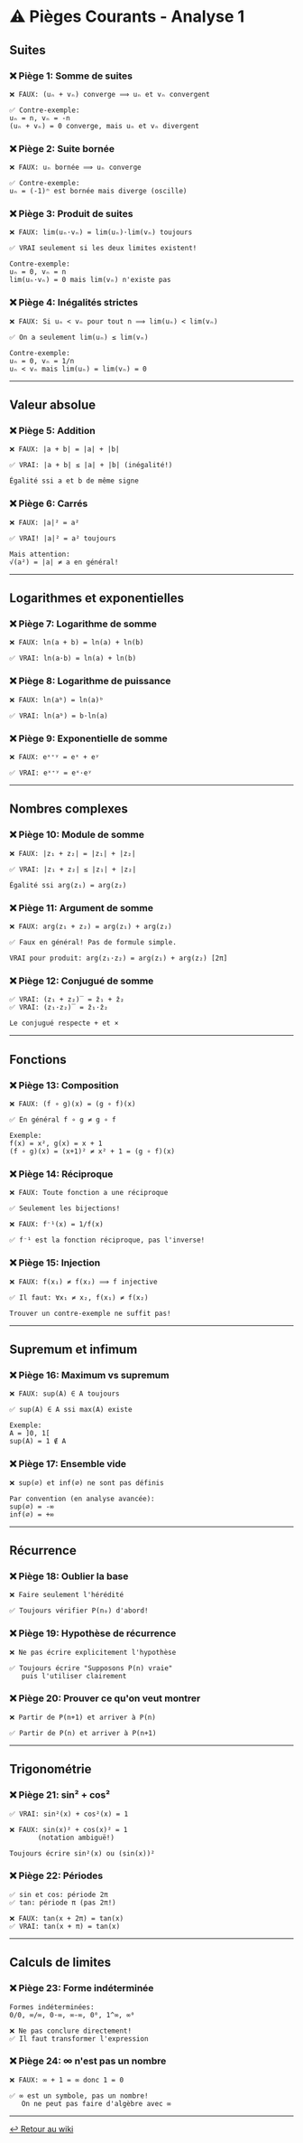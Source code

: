 # ⚠️ Pièges Courants - Analyse 1

## Suites

### ❌ Piège 1: Somme de suites
```
❌ FAUX: (uₙ + vₙ) converge ⟹ uₙ et vₙ convergent

✅ Contre-exemple:
uₙ = n, vₙ = -n
(uₙ + vₙ) = 0 converge, mais uₙ et vₙ divergent
```

### ❌ Piège 2: Suite bornée
```
❌ FAUX: uₙ bornée ⟹ uₙ converge

✅ Contre-exemple:
uₙ = (-1)ⁿ est bornée mais diverge (oscille)
```

### ❌ Piège 3: Produit de suites
```
❌ FAUX: lim(uₙ·vₙ) = lim(uₙ)·lim(vₙ) toujours

✅ VRAI seulement si les deux limites existent!

Contre-exemple:
uₙ = 0, vₙ = n
lim(uₙ·vₙ) = 0 mais lim(vₙ) n'existe pas
```

### ❌ Piège 4: Inégalités strictes
```
❌ FAUX: Si uₙ < vₙ pour tout n ⟹ lim(uₙ) < lim(vₙ)

✅ On a seulement lim(uₙ) ≤ lim(vₙ)

Contre-exemple:
uₙ = 0, vₙ = 1/n
uₙ < vₙ mais lim(uₙ) = lim(vₙ) = 0
```

---

## Valeur absolue

### ❌ Piège 5: Addition
```
❌ FAUX: |a + b| = |a| + |b|

✅ VRAI: |a + b| ≤ |a| + |b| (inégalité!)

Égalité ssi a et b de même signe
```

### ❌ Piège 6: Carrés
```
❌ FAUX: |a|² = a²

✅ VRAI! |a|² = a² toujours

Mais attention:
√(a²) = |a| ≠ a en général!
```

---

## Logarithmes et exponentielles

### ❌ Piège 7: Logarithme de somme
```
❌ FAUX: ln(a + b) = ln(a) + ln(b)

✅ VRAI: ln(a·b) = ln(a) + ln(b)
```

### ❌ Piège 8: Logarithme de puissance
```
❌ FAUX: ln(aᵇ) = ln(a)ᵇ

✅ VRAI: ln(aᵇ) = b·ln(a)
```

### ❌ Piège 9: Exponentielle de somme
```
❌ FAUX: eˣ⁺ʸ = eˣ + eʸ

✅ VRAI: eˣ⁺ʸ = eˣ·eʸ
```

---

## Nombres complexes

### ❌ Piège 10: Module de somme
```
❌ FAUX: |z₁ + z₂| = |z₁| + |z₂|

✅ VRAI: |z₁ + z₂| ≤ |z₁| + |z₂|

Égalité ssi arg(z₁) = arg(z₂)
```

### ❌ Piège 11: Argument de somme
```
❌ FAUX: arg(z₁ + z₂) = arg(z₁) + arg(z₂)

✅ Faux en général! Pas de formule simple.

VRAI pour produit: arg(z₁·z₂) = arg(z₁) + arg(z₂) [2π]
```

### ❌ Piège 12: Conjugué de somme
```
✅ VRAI: (z₁ + z₂)‾ = z̄₁ + z̄₂
✅ VRAI: (z₁·z₂)‾ = z̄₁·z̄₂

Le conjugué respecte + et ×
```

---

## Fonctions

### ❌ Piège 13: Composition
```
❌ FAUX: (f ∘ g)(x) = (g ∘ f)(x)

✅ En général f ∘ g ≠ g ∘ f

Exemple:
f(x) = x², g(x) = x + 1
(f ∘ g)(x) = (x+1)² ≠ x² + 1 = (g ∘ f)(x)
```

### ❌ Piège 14: Réciproque
```
❌ FAUX: Toute fonction a une réciproque

✅ Seulement les bijections!

❌ FAUX: f⁻¹(x) = 1/f(x)

✅ f⁻¹ est la fonction réciproque, pas l'inverse!
```

### ❌ Piège 15: Injection
```
❌ FAUX: f(x₁) ≠ f(x₂) ⟹ f injective

✅ Il faut: ∀x₁ ≠ x₂, f(x₁) ≠ f(x₂)

Trouver un contre-exemple ne suffit pas!
```

---

## Supremum et infimum

### ❌ Piège 16: Maximum vs supremum
```
❌ FAUX: sup(A) ∈ A toujours

✅ sup(A) ∈ A ssi max(A) existe

Exemple:
A = ]0, 1[
sup(A) = 1 ∉ A
```

### ❌ Piège 17: Ensemble vide
```
❌ sup(∅) et inf(∅) ne sont pas définis

Par convention (en analyse avancée):
sup(∅) = -∞
inf(∅) = +∞
```

---

## Récurrence

### ❌ Piège 18: Oublier la base
```
❌ Faire seulement l'hérédité

✅ Toujours vérifier P(n₀) d'abord!
```

### ❌ Piège 19: Hypothèse de récurrence
```
❌ Ne pas écrire explicitement l'hypothèse

✅ Toujours écrire "Supposons P(n) vraie"
   puis l'utiliser clairement
```

### ❌ Piège 20: Prouver ce qu'on veut montrer
```
❌ Partir de P(n+1) et arriver à P(n)

✅ Partir de P(n) et arriver à P(n+1)
```

---

## Trigonométrie

### ❌ Piège 21: sin² + cos²
```
✅ VRAI: sin²(x) + cos²(x) = 1

❌ FAUX: sin(x)² + cos(x)² = 1
       (notation ambiguë!)

Toujours écrire sin²(x) ou (sin(x))²
```

### ❌ Piège 22: Périodes
```
✅ sin et cos: période 2π
✅ tan: période π (pas 2π!)

❌ FAUX: tan(x + 2π) = tan(x)
✅ VRAI: tan(x + π) = tan(x)
```

---

## Calculs de limites

### ❌ Piège 23: Forme indéterminée
```
Formes indéterminées:
0/0, ∞/∞, 0·∞, ∞-∞, 0⁰, 1^∞, ∞⁰

❌ Ne pas conclure directement!
✅ Il faut transformer l'expression
```

### ❌ Piège 24: ∞ n'est pas un nombre
```
❌ FAUX: ∞ + 1 = ∞ donc 1 = 0

✅ ∞ est un symbole, pas un nombre!
   On ne peut pas faire d'algèbre avec ∞
```

---

[↩️ Retour au wiki](./Home.md)